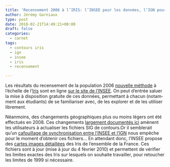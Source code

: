 ```yaml
---
title: 'Recensement 2006 à l’IRIS: l’INSEE pour les données, l’IGN pour les contours'
author: Jérémy Garniaux
type: post
date: 2010-02-21T14:49:21+00:00
draft: false
categories:
  - carnet
tags:
  - contours iris
  - ign
  - insee
  - iris
  - recensement

---
```

Les résul­tats du recense­ment de la pop­u­la­tion 2006 [nou­velle méth­ode][1] à l’échelle de l’[Iris][2] sont en ligne [sur le site de l’IN­SEE][3]. On peut d’en­trée saluer la mise à dis­po­si­tion gra­tu­ite de ces don­nées, per­me­t­tant à cha­cun (notam­ment aux étu­di­ants) de se famil­iaris­er avec, de les explor­er et de les utilis­er librement.

Néan­moins, des change­ments géo­graphiques plus ou moins légers ont été effec­tués en 2008. Ces change­ments [large­ment doc­u­men­tés ici][4] amè­nent les util­isa­teurs à actu­alis­er les fichiers SIG de contours.Or il sem­blerait qu’un [cafouil­lage de syn­chro­ni­sa­tion entre l’IN­SEE et l’IGN][5] nous empêche pour le moment d’obtenir ces fichiers… En atten­dant donc, l’IN­SEE pro­pose des [cartes images détail­lées][6] des Iris de l’ensem­ble de la France. Ces fichiers sont à jour (mise à jour du 4 févri­er 2010) et per­me­t­tent de véri­fi­er les lim­ites exactes des Iris sur lesquels on souhaite tra­vailler, pour retouch­er les lim­ites de 1999 si nécessaire.

 [1]: https://www.insee.fr/fr/publics/default.asp?page=communication/recensement/particuliers/changement.htm
 [2]: https://www.insee.fr/fr/methodes/default.asp?page=definitions/ilots-regr-pour-inf-stat.htm
 [3]: https://www.recensement.insee.fr/basesInfracommunales.action
 [4]: https://www.insee.fr/fr/methodes/default.asp?page=zonages/iris.htm
 [5]: https://georezo.net/forum/viewtopic.php?pid=159240
 [6]: https://www.insee.fr/fr/methodes/zonages/cartes-iris.asp